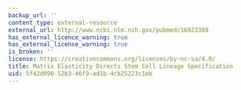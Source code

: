 ```yaml
---
backup_url: ''
content_type: external-resource
external_url: http://www.ncbi.nlm.nih.gov/pubmed/16923388
has_external_licence_warning: true
has_external_license_warning: true
is_broken: ''
license: https://creativecommons.org/licenses/by-nc-sa/4.0/
title: Matrix Elasticity Directs Stem Cell Lineage Specification
uid: 5f42d090-52b3-46f9-ad1b-4cb25223c1eb
---
```

